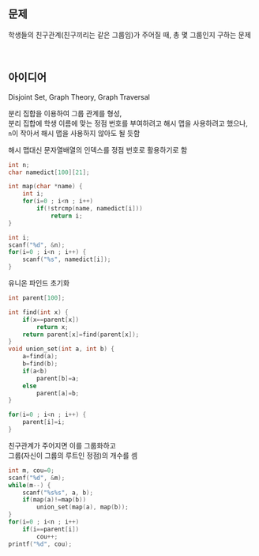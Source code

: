 ## 문제
학생들의 친구관계(친구끼리는 같은 그룹임)가 주어질 때, 총 몇 그룹인지 구하는 문제

<br/>

## 아이디어
Disjoint Set, Graph Theory, Graph Traversal

분리 집합을 이용하여 그룹 관계를 형성,  
분리 집합에 학생 이름에 맞는 정점 번호를 부여하려고 해시 맵을 사용하려고 했으나,  
`n`이 작아서 해시 맵을 사용하지 않아도 될 듯함

해시 맵대신 문자열배열의 인덱스를 정점 번호로 활용하기로 함
```c
int n;
char namedict[100][21];

int map(char *name) {
	int i;
	for(i=0 ; i<n ; i++)
		if(!strcmp(name, namedict[i]))
			return i;
}

int i;
scanf("%d", &n);
for(i=0 ; i<n ; i++) {
	scanf("%s", namedict[i]);
}
```
유니온 파인드 초기화
```c
int parent[100];

int find(int x) {
	if(x==parent[x])
		return x;
	return parent[x]=find(parent[x]);
}
void union_set(int a, int b) {
	a=find(a);
	b=find(b);
	if(a<b)
		parent[b]=a;
	else
		parent[a]=b;
}

for(i=0 ; i<n ; i++) {
	parent[i]=i;
}
```
친구관계가 주어지면 이를 그룹화하고  
그룹(자신이 그룹의 루트인 정점)의 개수를 셈
```c
int m, cou=0;
scanf("%d", &m);
while(m--) {
	scanf("%s%s", a, b);
	if(map(a)!=map(b))
		union_set(map(a), map(b));
}
for(i=0 ; i<n ; i++)
	if(i==parent[i])
		cou++;
printf("%d", cou);
```
